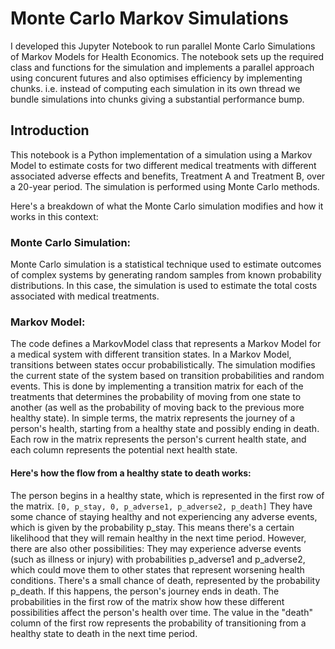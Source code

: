 # Monte Carlo Markov Simulations
I developed this Jupyter Notebook to run parallel Monte Carlo Simulations of Markov Models for Health Economics.  The notebook sets up the required class and functions for the simulation and implements a parallel approach using concurent futures and also optimises efficiency by implementing chunks. i.e. instead of computing each simulation in its own thread we bundle simulations into chunks giving a substantial performance bump. 

## Introduction
This notebook is a Python implementation of a simulation using a Markov Model to estimate costs for two different medical treatments with different associated adverse effects and benefits, Treatment A and Treatment B, over a 20-year period. The simulation is performed using Monte Carlo methods. 

Here's a breakdown of what the Monte Carlo simulation modifies and how it works in this context:
### Monte Carlo Simulation: 
Monte Carlo simulation is a statistical technique used to estimate outcomes of complex systems by generating random samples from known probability distributions. In this case, the simulation is used to estimate the total costs associated with medical treatments.

### Markov Model: 
The code defines a MarkovModel class that represents a Markov Model for a medical system with different transition states. In a Markov Model, transitions between states occur probabilistically. The simulation modifies the current state of the system based on transition probabilities and random events. This is done by implementing a transition matrix for each of the treatments that determines the probability of moving from one state to another (as well as the probability of moving back to the previous more healthy state).  In simple terms, the matrix represents the journey of a person's health, starting from a healthy state and possibly ending in death. Each row in the matrix represents the person's current health state, and each column represents the potential next health state.

#### Here's how the flow from a healthy state to death works:

The person begins in a healthy state, which is represented in the first row of the matrix. `[0, p_stay, 0, p_adverse1, p_adverse2, p_death]`
They have some chance of staying healthy and not experiencing any adverse events, which is given by the probability p_stay. This means there's a certain likelihood that they will remain healthy in the next time period.
However, there are also other possibilities:
They may experience adverse events (such as illness or injury) with probabilities p_adverse1 and p_adverse2, which could move them to other states that represent worsening health conditions.
There's a small chance of death, represented by the probability p_death. If this happens, the person's journey ends in death.
The probabilities in the first row of the matrix show how these different possibilities affect the person's health over time. The value in the "death" column of the first row represents the probability of transitioning from a healthy state to death in the next time period.

